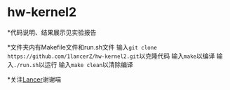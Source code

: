 # hw-kernel2

*代码说明、结果展示见实验报告

*文件夹内有Makefile文件和run.sh文件
输入`git clone https://github.com/1lancerZ/hw-kernel2.git`以克隆代码
输入`make`以编译
输入`./run.sh`以运行
输入`make clean`以清除编译

*关注[Lancer](https://github.com/1lancerZ)谢谢喵
